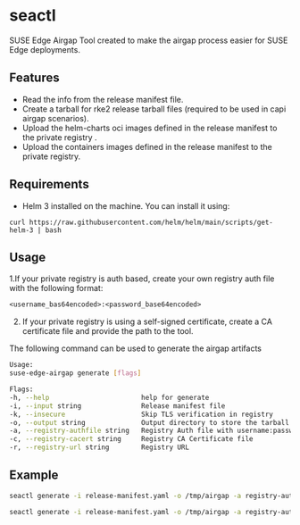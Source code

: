 # seactl
SUSE Edge Airgap Tool created to make the airgap process easier for SUSE Edge deployments.

## Features

- Read the info from the release manifest file.
- Create a tarball for rke2 release tarball files (required to be used in capi airgap scenarios).
- Upload the helm-charts oci images defined in the release manifest to the private registry .
- Upload the containers images defined in the release manifest to the private registry.

## Requirements

- Helm 3 installed on the machine. You can install it using:

```shell
curl https://raw.githubusercontent.com/helm/helm/main/scripts/get-helm-3 | bash
```

## Usage

1.If your private registry is auth based, create your own registry auth file with the following format:

```txt
<username_bas64encoded>:<password_base64encoded>
```

2. If your private registry is using a self-signed certificate, create a CA certificate file and provide the path to the tool.

The following command can be used to generate the airgap artifacts

```bash
Usage:
suse-edge-airgap generate [flags]

Flags:
-h, --help                       help for generate
-i, --input string               Release manifest file
-k, --insecure                   Skip TLS verification in registry
-o, --output string              Output directory to store the tarball files
-a, --registry-authfile string   Registry Auth file with username:password base64 encoded
-c, --registry-cacert string     Registry CA Certificate file
-r, --registry-url string        Registry URL
```

## Example

```bash
seactl generate -i release-manifest.yaml -o /tmp/airgap -a registry-auth.txt -c /opt/certs/ca.crt -r myregistry:5000
```

```bash
seactl generate -i release-manifest.yaml -o /tmp/airgap -a registry-auth.txt -r myregistry:5000 --insecure
```